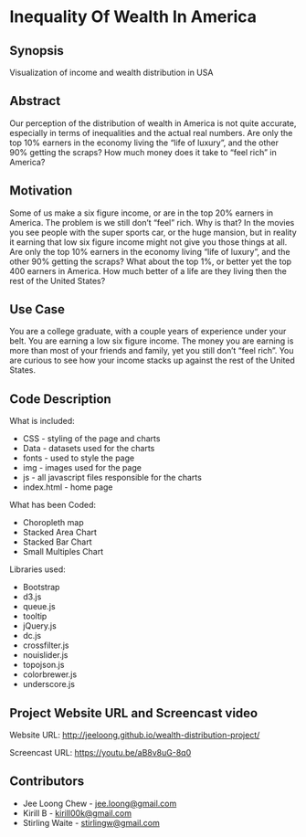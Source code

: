 # Inequality Of Wealth In America

## Synopsis

Visualization of income and wealth distribution in USA

## Abstract

Our perception of the distribution of wealth in America is not quite accurate, especially in terms of inequalities and the actual real numbers.  Are only the top 10% earners in the economy living the “life of luxury”, and the other 90% getting the scraps?  How much money does it take to “feel rich” in America?

## Motivation

Some of us make a six figure income, or are in the top 20% earners in America.  The problem is we still don’t “feel” rich.  Why is that?
In the movies you see people with the super sports car, or the huge mansion, but in reality it earning that low six figure income might not give you those things at all.
Are only the top 10% earners in the economy living “life of luxury”, and the other 90% getting the scraps?  What about the top 1%, or better yet the top 400 earners  in America.  How much better of a life are they living then the rest of the United States?

## Use Case

You are a college graduate, with a couple years of experience under your belt. You are earning a low six figure income. The money you are earning is more than most of your friends and family, yet you still don’t “feel rich”. You are curious to see how your income stacks up against the rest of the United States.

## Code Description

What is included:
* CSS - styling of the page and charts
* Data - datasets used for the charts
* fonts - used to style the page
* img - images used for the page
* js - all javascript files responsible for the charts
* index.html - home page

What has been Coded:
* Choropleth map
* Stacked Area Chart
* Stacked Bar Chart
* Small Multiples Chart

Libraries used:
* Bootstrap
* d3.js
* queue.js
* tooltip
* jQuery.js
* dc.js
* crossfilter.js
* nouislider.js
* topojson.js
* colorbrewer.js
* underscore.js

## Project Website URL and Screencast video

Website URL: http://jeeloong.github.io/wealth-distribution-project/

Screencast URL: https://youtu.be/aB8v8uG-8q0

## Contributors

* Jee Loong Chew - jee.loong@gmail.com
* Kirill B - kirill00k@gmail.com
* Stirling Waite - stirlingw@gmail.com